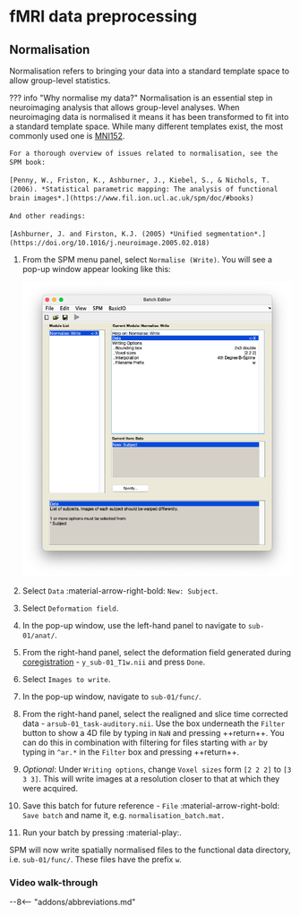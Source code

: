 # fMRI data preprocessing

## Normalisation

Normalisation refers to bringing your data into a standard template space to allow group-level statistics. 

??? info "Why normalise my data?" 
    Normalisation is an essential step in neuroimaging analysis that allows group-level analyses. When neuroimaging data is normalised it means it has been transformed to fit into a standard template space. While many different templates exist, the most commonly used one is [MNI152](https://mcin.ca/research/neuroimaging-methods/atlases/). 

    For a thorough overview of issues related to normalisation, see the SPM book:

    [Penny, W., Friston, K., Ashburner, J., Kiebel, S., & Nichols, T. (2006). *Statistical parametric mapping: The analysis of functional brain images*.](https://www.fil.ion.ucl.ac.uk/spm/doc/#books)

    And other readings:

    [Ashburner, J. and Firston, K.J. (2005) *Unified segmentation*.](https://doi.org/10.1016/j.neuroimage.2005.02.018)

1. From the SPM menu panel, select `Normalise (Write)`. You will see a pop-up window appear looking like this:

    ![](../../assets/figures/normalisation_batch.png)

2. Select `Data` :material-arrow-right-bold: `New: Subject`.
3. Select `Deformation field`.
4. In the pop-up window, use the left-hand panel to navigate to `sub-01/anat/`. 
5. From the right-hand panel, select the deformation field generated during [coregistration](./coregistration.md) - `y_sub-01_T1w.nii` and press `Done`.
6. Select `Images to write`.
7. In the pop-up window, navigate to `sub-01/func/`. 
8. From the right-hand panel, select the realigned and slice time corrected data - `arsub-01_task-auditory.nii`. Use the box underneath the `Filter` button to show a 4D file by typing in `NaN` and pressing ++return++. You can do this in combination with filtering for files starting with `ar` by typing in `^ar.*` in the `Filter` box and pressing ++return++. 
9. *Optional*: Under `Writing options`, change `Voxel sizes` form `[2 2 2]` to `[3 3 3]`. This will write images at a resolution closer to that at which they were acquired.
10. Save this batch for future reference - `File` :material-arrow-right-bold: `Save batch` and name it, e.g. `normalisation_batch.mat.`
11. Run your batch by pressing :material-play:.

SPM will now write spatially normalised files to the functional data directory, i.e. `sub-01/func/`. These files have the prefix `w`.

### Video walk-through

--8<-- "addons/abbreviations.md"